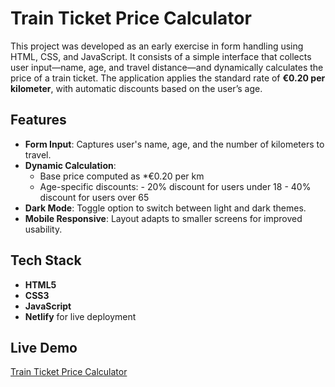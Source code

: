 # Train Ticket Price Calculator

This project was developed as an early exercise in form handling using HTML, CSS, and JavaScript. 
It consists of a simple interface that collects user input—name, age, and travel distance—and dynamically calculates the price of a train ticket. 
The application applies the standard rate of **€0.20 per kilometer**, with automatic discounts based on the user’s age.

## Features

- **Form Input**: Captures user's name, age, and the number of kilometers to travel.
- **Dynamic Calculation**:
  - Base price computed as *€0.20 per km
  - Age-specific discounts:
        - 20% discount for users under 18
        - 40% discount for users over 65
- **Dark Mode**: Toggle option to switch between light and dark themes.
- **Mobile Responsive**: Layout adapts to smaller screens for improved usability.

## Tech Stack
- **HTML5**
- **CSS3**
- **JavaScript**
- **Netlify** for live deployment

## Live Demo
[Train Ticket Price Calculator](https://calcolo-biglietto-treno.netlify.app/)

